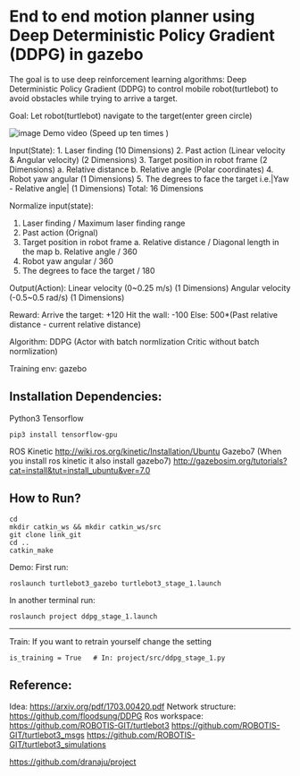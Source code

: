 # End to end motion planner using Deep Deterministic Policy Gradient (DDPG) in gazebo

The goal is to use deep reinforcement learning algorithms: Deep Deterministic Policy Gradient (DDPG) to control mobile robot(turtlebot) to avoid obstacles while trying to arrive a target.

Goal: Let robot(turtlebot) navigate to the target(enter green circle)

![image](https://github.com/m5823779/MotionPlannerUsingDDPG/blob/master/demo/demo.gif)
Demo video (Speed up ten times )

Input(State):
	1.	Laser finding (10 Dimensions)
  2.	Past action (Linear velocity & Angular velocity) (2 Dimensions)
	3.	Target position in robot frame (2 Dimensions)
      a. Relative distance
      b. Relative angle (Polar coordinates)
  4.  Robot yaw angular (1 Dimensions)
  5.  The degrees to face the target i.e.|Yaw - Relative angle| (1 Dimensions)
  Total: 16 Dimensions

Normalize input(state):
  1.	Laser finding / Maximum laser finding range
  2.	Past action (Orignal)
  3.	Target position in robot frame
      a. Relative distance / Diagonal length in the map
      b. Relative angle / 360
  4.  Robot yaw angular / 360
  5.  The degrees to face the target / 180

Output(Action):
Linear velocity (0~0.25 m/s) (1 Dimensions)
Angular velocity (-0.5~0.5 rad/s) (1 Dimensions)

Reward:
Arrive the target: +120
Hit the wall: -100
Else: 500*(Past relative distance - current relative distance)

Algorithm: DDPG (Actor with batch normlization Critic without batch normlization)

Training env: gazebo

## Installation Dependencies:

Python3
Tensorflow
```
pip3 install tensorflow-gpu
```
ROS Kinetic
http://wiki.ros.org/kinetic/Installation/Ubuntu
Gazebo7 (When you install ros kinetic it also install gazebo7)
http://gazebosim.org/tutorials?cat=install&tut=install_ubuntu&ver=7.0


## How to Run?
```
cd
mkdir catkin_ws && mkdir catkin_ws/src
git clone link_git
cd ..
catkin_make
```

Demo:
First run:
```
roslaunch turtlebot3_gazebo turtlebot3_stage_1.launch
```
In another terminal run:
```
roslaunch project ddpg_stage_1.launch
```
_______________________________________________________

Train:
If you want to retrain yourself change the setting

```
is_training = True   # In: project/src/ddpg_stage_1.py
```

## Reference:

Idea:
https://arxiv.org/pdf/1703.00420.pdf
Network structure:
https://github.com/floodsung/DDPG
Ros workspace:
https://github.com/ROBOTIS-GIT/turtlebot3
https://github.com/ROBOTIS-GIT/turtlebot3_msgs
https://github.com/ROBOTIS-GIT/turtlebot3_simulations

https://github.com/dranaju/project
